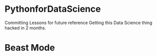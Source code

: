 # PythonforDataScience

Committing Lessons for future reference
Getting this Data Science thing hacked in 2 months. 
# Beast Mode

